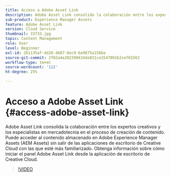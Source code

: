 ```yaml
---
title: Acceso a Adobe Asset Link
description: Adobe Asset Link consolida la colaboración entre los expertos creativos y los especialistas en mercadotecnia en el proceso de creación de contenido. Puede acceder al contenido almacenado en Adobe Experience Manager Assets (AEM Assets) sin salir de las aplicaciones de escritorio de Creative Cloud con las que esté más familiarizado. Obtenga información sobre cómo iniciar el panel Adobe Asset Link desde la aplicación de escritorio de Creative Cloud.
sub-product: Experience Manager Assets
feature: Adobe Asset Link
version: Cloud Service
thumbnail: 33733.jpg
topic: Content Management
role: User
level: Beginner
exl-id: 261135af-4d26-4b07-8ec9-6e9875a158ba
source-git-commit: 2f02a4e202390434de831ce1547001b2cef01562
workflow-type: tm+mt
source-wordcount: '112'
ht-degree: 25%

---
```


# Acceso a Adobe Asset Link {#access-adobe-asset-link}

Adobe Asset Link consolida la colaboración entre los expertos creativos y los especialistas en mercadotecnia en el proceso de creación de contenido. Puede acceder al contenido almacenado en Adobe Experience Manager Assets (AEM Assets) sin salir de las aplicaciones de escritorio de Creative Cloud con las que esté más familiarizado. Obtenga información sobre cómo iniciar el panel Adobe Asset Link desde la aplicación de escritorio de Creative Cloud.

>[!VIDEO](https://video.tv.adobe.com/v/33733/?quality=12)
